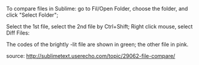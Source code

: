 To compare files in Sublime:
go to Fil/Open Folder, choose the folder, and click "Select Folder";

Select the 1st file, select the 2nd file by Ctrl+Shift;
Right click mouse, select Diff Files:

The codes of the brightly -lit file are shown in green; the other file in pink.

source: http://sublimetext.userecho.com/topic/29062-file-compare/